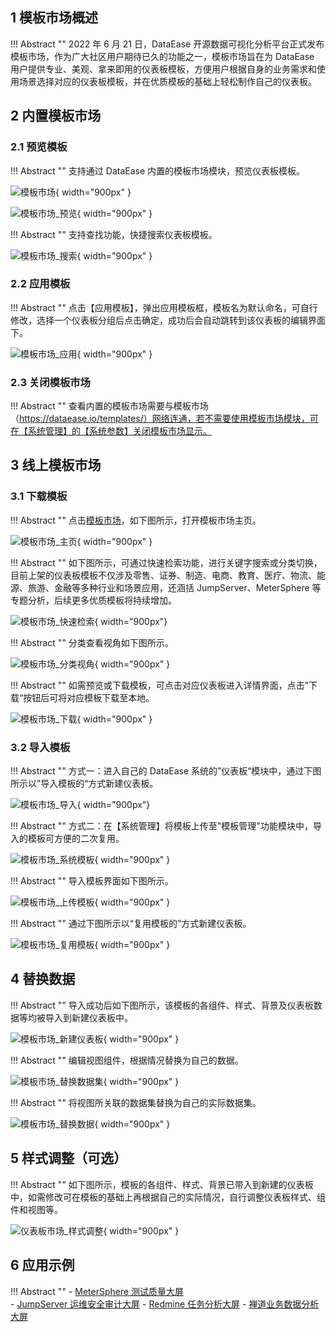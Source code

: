 ## 1 模板市场概述

!!! Abstract ""
    2022 年 6 月 21 日，DataEase 开源数据可视化分析平台正式发布模板市场，作为广大社区用户期待已久的功能之一，模板市场旨在为 DataEase 用户提供专业、美观、拿来即用的仪表板模板，方便用户根据自身的业务需求和使用场景选择对应的仪表板模板，并在优质模板的基础上轻松制作自己的仪表板。

## 2 内置模板市场

### 2.1 预览模板

!!! Abstract ""
    支持通过 DataEase 内置的模板市场模块，预览仪表板模板。

![模板市场](../img/template_market/模板市场.png){ width="900px" }

![模板市场_预览](../img/template_market/模板市场_预览.png){ width="900px" }

!!! Abstract ""
    支持查找功能，快捷搜索仪表板模板。

![模板市场_搜索](../img/template_market/模板市场_搜索.png){ width="900px" }

### 2.2 应用模板

!!! Abstract ""
    点击【应用模板】，弹出应用模板框，模板名为默认命名，可自行修改，选择一个仪表板分组后点击确定，成功后会自动跳转到该仪表板的编辑界面下。

![模板市场_应用](../img/template_market/模板市场_应用.png){ width="900px" }

### 2.3 关闭模板市场

!!! Abstract ""
    查看内置的模板市场需要与模板市场（https://dataease.io/templates/）网络连通，若不需要使用模板市场模块，可在【系统管理】的【系统参数】关闭模板市场显示。

## 3 线上模板市场

### 3.1 下载模板

!!! Abstract ""
    点击[模板市场](https://dataease.io/templates/)，如下图所示，打开模板市场主页。

![模板市场_主页](../img/template_market/模板市场_主页.png){ width="900px" }

!!! Abstract ""
    如下图所示，可通过快速检索功能，进行关键字搜索或分类切换，目前上架的仪表板模板不仅涉及零售、证券、制造、电商、教育、医疗、物流、能源、旅游、金融等多种行业和场景应用，还涵括 JumpServer、MeterSphere 等专题分析，后续更多优质模板将持续增加。

![模板市场_快速检索](../img/template_market/模板市场_快速检索.png){ width="900px"}

!!! Abstract ""
    分类查看视角如下图所示。

![模板市场_分类视角](../img/template_market/模板市场_分类视角.png){ width="900px" }

!!! Abstract ""
    如需预览或下载模板，可点击对应仪表板进入详情界面，点击”下载“按钮后可将对应模板下载至本地。

![模板市场_下载](../img/template_market/模板市场_下载.png){ width="900px" }
 
### 3.2 导入模板

!!! Abstract ""
    方式一：进入自己的 DataEase 系统的”仪表板“模块中，通过下图所示以”导入模板的“方式新建仪表板。

![模板市场_导入](../img/template_market/模板市场_导入.png){ width="900px"}

!!! Abstract ""
    方式二：在【系统管理】将模板上传至"模板管理"功能模块中，导入的模板可方便的二次复用。

![模板市场_系统模板](../img/template_market/模板市场_系统模板.png){ width="900px" }

!!! Abstract ""
    导入模板界面如下图所示。

![模板市场_上传模板](../img/template_market/模板市场_上传模板.png){ width="900px" }

!!! Abstract ""
    通过下图所示以“复用模板的”方式新建仪表板。

![模板市场_复用模板](../img/template_market/模板市场_复用模板.png){ width="900px" }

## 4 替换数据

!!! Abstract ""
    导入成功后如下图所示，该模板的各组件、样式、背景及仪表板数据等均被导入到新建仪表板中。

![模板市场_新建仪表板](../img/template_market/模板市场_新建仪表板.png){ width="900px" }

!!! Abstract ""
    编辑视图组件，根据情况替换为自己的数据。

![模板市场_替换数据集](../img/template_market/模板市场_替换数据集.png){ width="900px" }

!!! Abstract ""
    将视图所关联的数据集替换为自己的实际数据集。

![模板市场_替换数据](../img/template_market/模板市场_替换数据.png){ width="900px" }

## 5 样式调整（可选）

!!! Abstract ""
    如下图所示，模板的各组件、样式、背景已带入到新建的仪表板中，如需修改可在模板的基础上再根据自己的实际情况，自行调整仪表板样式、组件和视图等。

![仪表板市场_样式调整](../img/template_market/仪表板市场_样式调整.png){ width="900px" }

## 6 应用示例

!!! Abstract ""
    - [MeterSphere 测试质量大屏](https://kb.fit2cloud.com/archives/120)  
    - [JumpServer 运维安全审计大屏](https://kb.fit2cloud.com/archives/112)
    - [Redmine 任务分析大屏](https://kb.fit2cloud.com/archives/119)
    - [禅道业务数据分析大屏](https://kb.fit2cloud.com/archives/137)